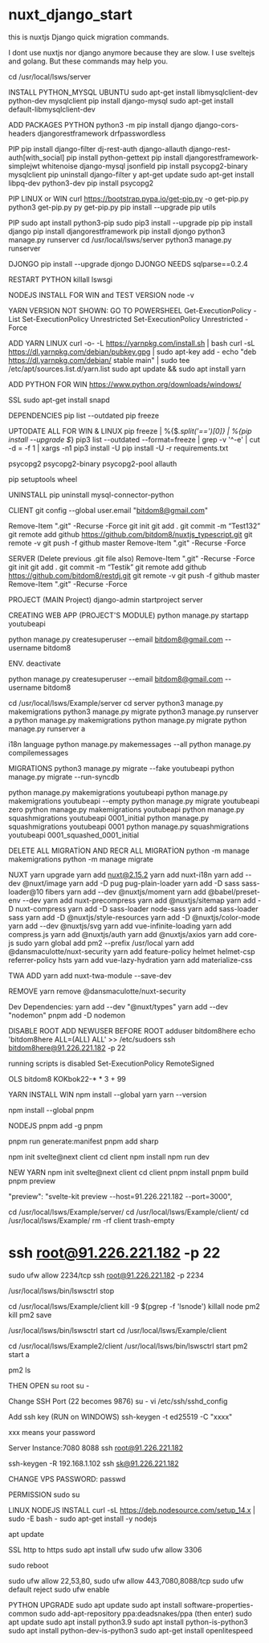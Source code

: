 # nuxt_django_start
this is nuxtjs Django quick migration commands.

I dont use nuxtjs nor django anymore because they are slow. I use sveltejs and golang. But these commands may help you.

cd /usr/local/lsws/server


INSTALL PYTHON_MYSQL UBUNTU
sudo apt-get install libmysqlclient-dev python-dev mysqlclient
pip install django-mysql
sudo apt-get install default-libmysqlclient-dev

ADD PACKAGES PYTHON
python3 -m pip install django django-cors-headers djangorestframework drfpasswordless

PIP
pip install django-filter dj-rest-auth django-allauth django-rest-auth[with_social]
pip install python-gettext
pip install djangorestframework-simplejwt whitenoise django-mysql jsonfield
pip install psycopg2-binary mysqlclient
pip uninstall django-filter
y
apt-get update
sudo apt-get install libpq-dev python3-dev
pip install psycopg2



PIP LINUX or WIN
curl https://bootstrap.pypa.io/get-pip.py -o get-pip.py
python3 get-pip.py
py get-pip.py
pip install --upgrade pip utils

PIP
sudo apt install python3-pip
sudo pip3 install --upgrade pip
pip install django
pip install djangorestframework
pip install djongo
python3 manage.py runserver
cd /usr/local/lsws/server
python3 manage.py runserver

DJONGO
pip install --upgrade djongo
DJONGO NEEDS sqlparse==0.2.4



RESTART PYTHON
killall lswsgi

NODEJS INSTALL FOR WIN and TEST VERSION
node -v



YARN VERSION NOT SHOWN: GO TO POWERSHEEL
Get-ExecutionPolicy -List
Set-ExecutionPolicy Unrestricted
Set-ExecutionPolicy Unrestricted -Force

ADD YARN LINUX
curl -o- -L https://yarnpkg.com/install.sh | bash
curl -sL https://dl.yarnpkg.com/debian/pubkey.gpg | sudo apt-key add -
echo "deb https://dl.yarnpkg.com/debian/ stable main" | sudo tee /etc/apt/sources.list.d/yarn.list
sudo apt update && sudo apt install yarn

ADD PYTHON FOR WIN
https://www.python.org/downloads/windows/

SSL
sudo apt-get install snapd

DEPENDENCIES
pip list --outdated
pip freeze



UPTODATE ALL FOR WIN & LINUX
pip freeze | %{$_.split('==')[0]} | %{pip install --upgrade $_}
pip3 list --outdated --format=freeze | grep -v '^\-e' | cut -d = -f 1 | xargs -n1 pip3 install -U
pip install -U -r requirements.txt

psycopg2 psycopg2-binary psycopg2-pool allauth

pip setuptools wheel

UNINSTALL
pip uninstall mysql-connector-python

CLIENT
git config --global user.email "bitdom8@gmail.com"

Remove-Item ".git" -Recurse -Force
git init
git add .
git commit -m “Test132”
git remote add github https://github.com/bitdom8/nuxtjs_typescript.git
git remote -v
git push -f github master
Remove-Item ".git" -Recurse -Force

SERVER (Delete previous .git file also)
Remove-Item ".git" -Recurse -Force
git init
git add .
git commit -m “Testik”
git remote add github https://github.com/bitdom8/restdj.git
git remote -v
git push -f github master
Remove-Item ".git" -Recurse -Force

PROJECT (MAIN Project)
django-admin startproject server

CREATING WEB APP (PROJECT'S MODULE)
python manage.py startapp youtubeapi

python manage.py createsuperuser --email bitdom8@gmail.com --username bitdom8


ENV.
deactivate

python manage.py createsuperuser --email bitdom8@gmail.com --username bitdom8

cd /usr/local/lsws/Example/server
cd server
python3 manage.py makemigrations
python3 manage.py migrate
python3 manage.py runserver
a
python manage.py makemigrations
python manage.py migrate
python manage.py runserver
a

i18n language
python manage.py makemessages --all
python manage.py compilemessages

MIGRATIONS
python3 manage.py migrate --fake youtubeapi
python manage.py migrate --run-syncdb

python manage.py makemigrations youtubeapi
python manage.py makemigrations youtubeapi --empty
python manage.py migrate youtubeapi zero
python manage.py makemigrations youtubeapi
python manage.py squashmigrations youtubeapi 0001_initial
python manage.py squashmigrations youtubeapi 0001
python manage.py squashmigrations youtubeapi 0001_squashed_0001_initial

DELETE ALL MIGRATİON  AND RECR ALL MIGRATİON
python -m manage makemigrations
python -m manage migrate

NUXT
yarn upgrade
yarn add nuxt@2.15.2
yarn add nuxt-i18n
yarn add --dev @nuxt/image
yarn add -D pug pug-plain-loader
yarn add -D sass sass-loader@10 fibers
yarn add --dev @nuxtjs/moment
yarn add @babel/preset-env --dev
yarn add nuxt-precompress
yarn add @nuxtjs/sitemap
yarn add -D nuxt-compress
yarn add -D sass-loader node-sass
yarn add sass-loader sass
yarn add -D @nuxtjs/style-resources
yarn add -D @nuxtjs/color-mode
yarn add --dev @nuxtjs/svg
yarn add vue-infinite-loading
yarn add compress.js
yarn add @nuxtjs/auth
yarn add @nuxtjs/axios
yarn add core-js
sudo yarn global add pm2 --prefix /usr/local
yarn add @dansmaculotte/nuxt-security
yarn add feature-policy helmet helmet-csp referrer-policy hsts
yarn add vue-lazy-hydration
yarn add materialize-css

TWA ADD
yarn add nuxt-twa-module --save-dev

REMOVE
yarn remove @dansmaculotte/nuxt-security

Dev Dependencies:
yarn add --dev "@nuxt/types" 
yarn add --dev "nodemon"
pnpm add -D nodemon












DISABLE ROOT
ADD NEWUSER BEFORE ROOT
adduser bitdom8here
echo 'bitdom8here ALL=(ALL) ALL' >> /etc/sudoers
ssh bitdom8here@91.226.221.182 -p 22

running scripts is disabled
Set-ExecutionPolicy RemoteSigned

OLS
bitdom8
KOKbok22-* * 3 + 99

YARN INSTALL WIN
npm install --global yarn
yarn --version

npm install --global pnpm

NODEJS
pnpm add -g pnpm

pnpm run generate:manifest
pnpm add sharp

npm init svelte@next client
cd client
npm install
npm run dev

NEW YARN
npm init svelte@next client
cd client
pnpm install
pnpm build
pnpm preview

"preview": "svelte-kit preview --host=91.226.221.182 --port=3000",

cd /usr/local/lsws/Example/server/
cd /usr/local/lsws/Example/client/
cd /usr/local/lsws/Example/
rm -rf client
trash-empty


# ssh root@91.226.221.182 -p 22
sudo ufw allow 2234/tcp
ssh root@91.226.221.182 -p 2234

/usr/local/lsws/bin/lswsctrl stop

cd /usr/local/lsws/Example/client
kill -9 $(pgrep -f 'lsnode')
killall node
pm2 kill
pm2 save

/usr/local/lsws/bin/lswsctrl start
cd /usr/local/lsws/Example/client



cd /usr/local/lsws/Example2/client
/usr/local/lsws/bin/lswsctrl start
pm2 start
a

pm2 ls


THEN OPEN su root
su -

Change SSH Port (22 becomes 9876)
su -
vi /etc/ssh/sshd_config

Add ssh key (RUN on WINDOWS)
ssh-keygen -t ed25519 -C "xxxx"

xxx means your password

Server Instance:7080  8088
ssh root@91.226.221.182

ssh-keygen -R 192.168.1.102
ssh sk@91.226.221.182

CHANGE VPS PASSWORD:
passwd

PERMISSION
sudo su

LINUX NODEJS INSTALL
curl -sL https://deb.nodesource.com/setup_14.x | sudo -E bash -
sudo apt-get install -y nodejs

apt update

SSL  http to https 
sudo apt install ufw
sudo ufw allow 3306

sudo reboot

sudo ufw allow 22,53,80,
sudo ufw allow 443,7080,8088/tcp
sudo ufw default reject
sudo ufw enable




PYTHON UPGRADE
sudo apt update
sudo apt install software-properties-common
sudo add-apt-repository ppa:deadsnakes/ppa
(then enter)
sudo apt update
sudo apt install python3.9
sudo apt install python-is-python3
sudo apt install python-dev-is-python3
sudo apt-get install openlitespeed

